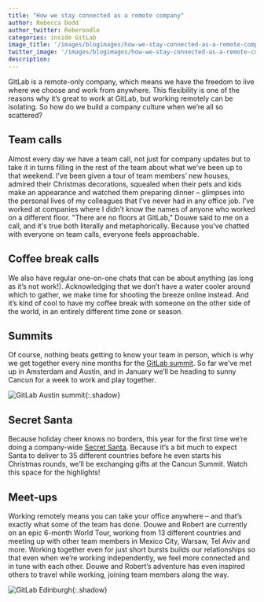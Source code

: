 ```yaml
---
title: "How we stay connected as a remote company"
author: Rebecca Dodd
author_twitter: Reberoodle
categories: inside GitLab
image_title: '/images/blogimages/how-we-stay-connected-as-a-remote-company-globe.jpg'
twitter_image: '/images/blogimages/how-we-stay-connected-as-a-remote-company-globe.jpg'
description:
---
```


GitLab is a remote-only company, which means we have the freedom to live where we choose and work from anywhere. This flexibility is one of the reasons why it’s great to work at GitLab, but working remotely can be isolating. So how do we build a company culture when we’re all so scattered?

<!-- more -->

## Team calls

Almost every day we have a team call, not just for company updates but to take it in turns filling in the rest of the team about what we’ve been up to that weekend. I’ve been given a tour of team members’ new houses, admired their Christmas decorations, squealed when their pets and kids make an appearance and watched them preparing dinner – glimpses into the personal lives of my colleagues that I’ve never had in any office job. I’ve worked at companies where I didn’t know the names of anyone who worked on a different floor. "There are no floors at GitLab," Douwe said to me on a call, and it's true both literally and metaphorically. Because you’ve chatted with everyone on team calls, everyone feels approachable.

## Coffee break calls

We also have regular one-on-one chats that can be about anything (as long as it’s not work!). Acknowledging that we don’t have a water cooler around which to gather, we make time for shooting the breeze online instead. And it’s kind of cool to have my coffee break with someone on the other side of the world, in an entirely different time zone or season.

## Summits

Of course, nothing beats getting to know your team in person, which is why we get together every nine months for the [GitLab summit](https://about.gitlab.com/culture/https://about.gitlab.com/culture/). So far we’ve met up in Amsterdam and Austin, and in January we’ll be heading to sunny Cancun for a week to work and play together.

![GitLab Austin summit](/images/blogimages/Gitlab-summit-Austin.jpeg){:.shadow}

## Secret Santa

Because holiday cheer knows no borders, this year for the first time we’re doing a company-wide [Secret Santa](https://about.gitlab.com/handbook/miscellaneous/). Because it’s a bit much to expect Santa to deliver to 35 different countries before he even starts his Christmas rounds, we’ll be exchanging gifts at the Cancun Summit. Watch this space for the highlights!

## Meet-ups

Working remotely means you can take your office anywhere – and that’s exactly what some of the team has done. Douwe and Robert are currently on an epic 6-month World Tour, working from 13 different countries and meeting up with other team members in Mexico City, Warsaw, Tel Aviv and more. Working together even for just short bursts builds our relationships so that even when we’re working independently, we feel more connected and in tune with each other. Douwe and Robert’s adventure has even inspired others to travel while working, joining team members along the way.

![GitLab Edinburgh](/images/blogimages/gitlab-edinburgh.jpg){:.shadow}
